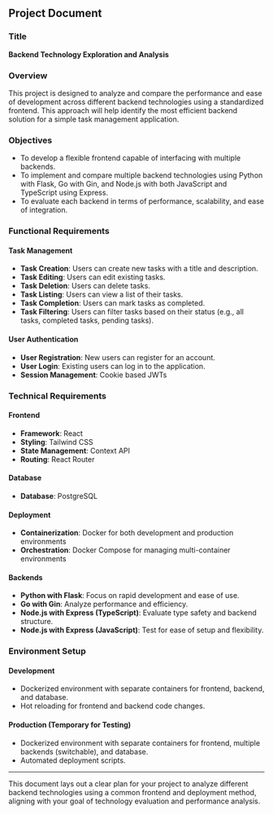 ## Project Document

### Title
**Backend Technology Exploration and Analysis**

### Overview
This project is designed to analyze and compare the performance and ease of development across different backend technologies using a standardized frontend. This approach will help identify the most efficient backend solution for a simple task management application.

### Objectives
- To develop a flexible frontend capable of interfacing with multiple backends.
- To implement and compare multiple backend technologies using Python with Flask, Go with Gin, and Node.js with both JavaScript and TypeScript using Express.
- To evaluate each backend in terms of performance, scalability, and ease of integration.

### Functional Requirements

#### Task Management
- **Task Creation**: Users can create new tasks with a title and description.
- **Task Editing**: Users can edit existing tasks.
- **Task Deletion**: Users can delete tasks.
- **Task Listing**: Users can view a list of their tasks.
- **Task Completion**: Users can mark tasks as completed.
- **Task Filtering**: Users can filter tasks based on their status (e.g., all tasks, completed tasks, pending tasks).

#### User Authentication
- **User Registration**: New users can register for an account.
- **User Login**: Existing users can log in to the application.
- **Session Management**: Cookie based JWTs

### Technical Requirements

#### Frontend
- **Framework**: React
- **Styling**: Tailwind CSS
- **State Management**: Context API
- **Routing**: React Router

#### Database
- **Database**: PostgreSQL

#### Deployment
- **Containerization**: Docker for both development and production environments
- **Orchestration**: Docker Compose for managing multi-container environments

#### Backends
- **Python with Flask**: Focus on rapid development and ease of use.
- **Go with Gin**: Analyze performance and efficiency.
- **Node.js with Express (TypeScript)**: Evaluate type safety and backend structure.
- **Node.js with Express (JavaScript)**: Test for ease of setup and flexibility.

### Environment Setup

#### Development
- Dockerized environment with separate containers for frontend, backend, and database.
- Hot reloading for frontend and backend code changes.

#### Production (Temporary for Testing)
- Dockerized environment with separate containers for frontend, multiple backends (switchable), and database.
- Automated deployment scripts.

---

This document lays out a clear plan for your project to analyze different backend technologies using a common frontend and deployment method, aligning with your goal of technology evaluation and performance analysis.
